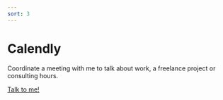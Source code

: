 ```yaml
---
sort: 3
---
```


# Calendly

Coordinate a meeting with me to talk about work, a freelance project or consulting hours.

[Talk to me!](https://calendly.com/max-florentin/30min)
